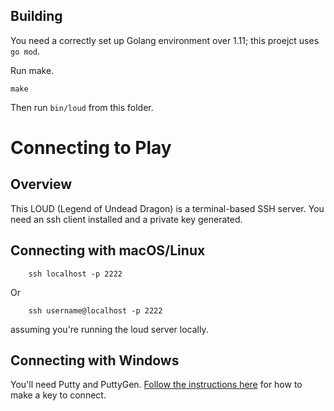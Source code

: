 ## Building

You need a correctly set up Golang environment over 1.11; this proejct uses `go mod`.

Run make.

    make

Then run `bin/loud` from this folder.

# Connecting to Play

## Overview

This LOUD (Legend of Undead Dragon) is a terminal-based SSH server. You need an ssh client installed and a private key generated.

## Connecting with macOS/Linux

```
    ssh localhost -p 2222
```

Or

```
    ssh username@localhost -p 2222
```

assuming you're running the loud server locally.

## Connecting with Windows

You'll need Putty and PuttyGen. [Follow the instructions here](https://system.cs.kuleuven.be//cs/system/security/ssh/setupkeys/putty-with-key.html) for how to make a key to connect.
